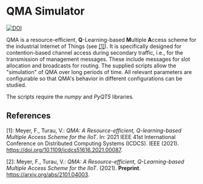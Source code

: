 # QMA Simulator 

[![DOI](https://sandbox.zenodo.org/badge/330501117.svg)](https://sandbox.zenodo.org/badge/latestdoi/330501117)

QMA is a resource-efficient, **Q**-Learning-based **M**ultiple **A**ccess scheme for the industrial Internet of Things (see [[1]](#References)). It is specifically designed for contention-based channel access during secondary traffic, i.e., for the transmission of management messages. These include messages for slot allocation and broadcasts for routing. The supplied scripts allow the "simulation" of QMA over long periods of time. All relevant parameters are configurable so that QMA's behavior in different configurations can be studied.

The scripts require the *numpy* and *PyQT5* libraries.


## References

[1]: Meyer, F., Turau, V.: *QMA: A Resource-efficient, Q-learning-based Multiple Access Scheme for the IIoT*. In: 2021 IEEE 41st International Conference on Distributed Computing Systems (ICDCS). IEEE (2021). <https://doi.org/10.1109/icdcs51616.2021.00087>.

[2]: Meyer, F., Turau, V.: *QMA: A Resource-efficient, Q-Learning-based Multiple Access Scheme for the IIoT*. (2021). **Preprint**. <https://arxiv.org/abs/2101.04003>.

